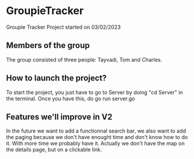 # GroupieTracker
Groupie Tracker Project started on 03/02/2023

## Members of the group

The group consisted of three people: Tayvadi, Tom and Charles.

## How to launch the project?

To start the project, you just have to go to Server by doing "cd Server" in the terminal. Once you have this, do go run server.go

## Features we'll improve in V2

In the future we want to add a functionnal search bar, we also want to add the paging because we don't have enought time and don't know how to do it.
With more time we probably have it. Actually we don't have the map on the details page, but on a clickable link.
